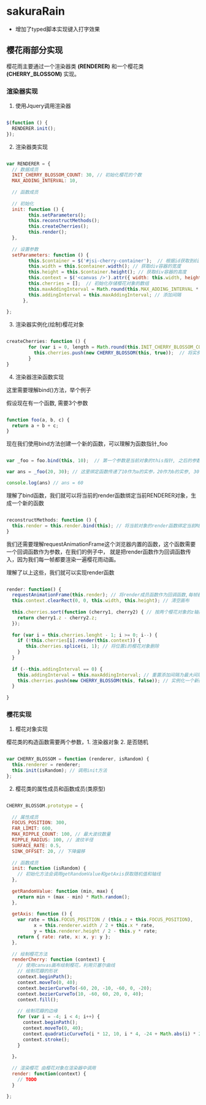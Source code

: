 # sakuraRain

- 增加了typed脚本实现键入打字效果

## 樱花雨部分实现

樱花雨主要通过一个渲染器类 **(RENDERER)** 和一个樱花类 **(CHERRY_BLOSSOM)** 实现。

### 渲染器实现

1. 使用Jquery调用渲染器

```javascript

$(function () {
  RENDERER.init();
});

```

2. 渲染器类实现

``` javascript

var RENDERER = {
  // 数据成员
  INIT_CHERRY_BLOSSOM_COUNT: 30, // 初始化樱花的个数
  MAX_ADDING_INTERVAL: 10,
  
  // 函数成员
  
  // 初始化
  init: function () {
        this.setParameters();
        this.reconstructMethods();
        this.createCherries();
        this.render();
  },
  
  // 设置参数
  setParameters: function () {
        this.$container = $('#jsi-cherry-container');  // 根据id获取到div容器
        this.width = this.$container.width(); // 获取div容器的宽度
        this.height = this.$container.height(); // 获取div容器的高度
        this.context = $('<canvas />').attr({ width: this.width, height: this.height }).appendTo(this.$container).get(0).getContext('2d');  //  向div dom 中添加canvas画布
        this.cherries = [];  // 初始化存储樱花对象的数组
        this.maxAddingInterval = Math.round(this.MAX_ADDING_INTERVAL * 1000 / this.width); // 最大添加间隔
        this.addingInterval = this.maxAddingInterval; // 添加间隔
      },
  
};

```

3. 渲染器实例化(绘制)樱花对象

```javascript

createCherries: function () {
        for (var i = 0, length = Math.round(this.INIT_CHERRY_BLOSSOM_COUNT * this.width / 1000); i < length; i++) {
          this.cherries.push(new CHERRY_BLOSSOM(this, true));  // 将实例化的樱花对象加入数组
        }
}


```

4. 渲染器渲染函数实现

这里需要理解bind()方法，举个例子

假设现在有一个函数, 需要3个参数

```javascript

function foo(a, b, c) {
  return a + b + c;
}

```

现在我们使用bind方法创建一个新的函数，可以理解为函数指针_foo

```javascript

var _foo = foo.bind(this, 10);  // 第一个参数是当前对象的this指针, 之后的参数就是foo函数的参数列表

var ans = _foo(20, 30); // 这里绑定函数传递了10作为a的实参，20作为b的实参, 30作为c的实参

console.log(ans) // ans = 60

```

理解了bind函数，我们就可以将当前的render函数绑定当前RENDERER对象，生成一个新的函数

```javascript

reconstructMethods: function () {
  this.render = this.render.bind(this); // 将当前对象的render函数绑定当前RENDERER对象，生成一个新的函数
}

```

我们还需要理解requestAnimationFrame这个浏览器内置的函数，这个函数需要一个回调函数作为参数，在我们的例子中，
就是把render函数作为回调函数传入，因为我们每一帧都要渲染一遍樱花雨动画。

理解了以上这些，我们就可以实现render函数

``` javascript

render: function() {
  requestAnimationFrame(this.render); // 将render成员函数作为回调函数,每帧都调用一次
  this.context.clearRect(0, 0, this.width, this.height); // 清空画布
  
  this.cherries.sort(function (cherry1, cherry2) { // 按两个樱花对象的z轴排序
    return cherry1.z - cherry2.z;
  });
  
  for (var i = this.cherries.lenght - 1; i >= 0; i--) {
    if (!this.cherries[i].render(this.context)) {
       this.cherries.splice(i, 1); // 将位置i的樱花对象删除
    }
  }
  
  if (--this.addingInterval == 0) {
    this.addingInterval = this.maxAddingInterval; // 重置添加间隔为最大间隔
    this.cherries.push(new CHERRY_BLOSSOM(this, false)); // 实例化一个新的樱花对象加入数组
  }
  
}

```

### 樱花实现

1. 樱花对象实现

樱花类的构造函数需要两个参数，1. 渲染器对象 2. 是否随机

```javascript

var CHERRY_BLOSSOM = function (renderer, isRandom) {
  this.renderer = renderer;
  this.init(isRandom); // 调用init方法
};

```

2. 樱花类的属性成员和函数成员(类原型)

```javascript

CHERRY_BLOSSOM.prototype = {
  
  // 属性成员
  FOCUS_POSITION: 300,
  FAR_LIMIT: 600,
  MAX_RIPPLE_COUNT: 100, // 最大波纹数量
  RIPPLE_RADIUS: 100, // 波纹半径
  SURFACE_RATE: 0.5,
  SINK_OFFSET: 20, // 下降偏移
  
  // 函数成员
  init: function (isRandom) {
    // 初始化方法会调用getRandomValue和getAxis获取随机值和轴线
  },
  
  getRandomValue: function (min, max) {
    return min + (max - min) * Math.random();
  },
  
  getAxis: function () {
    var rate = this.FOCUS_POSITION / (this.z + this.FOCUS_POSITION),
          x = this.renderer.width / 2 + this.x * rate,
          y = this.renderer.height / 2 - this.y * rate;
    return { rate: rate, x: x, y: y };
  },
  
  // 绘制樱花方法
  renderCherry: function (context) {
    // 使用canvas画布绘制樱花，利用贝塞尔曲线
    // 绘制花瓣的形状
    context.beginPath();
    context.moveTo(0, 40);
    context.bezierCurveTo(-60, 20, -10, -60, 0, -20);
    context.bezierCurveTo(10, -60, 60, 20, 0, 40);
    context.fill();
  
    // 绘制花瓣的边缘
    for (var i = -4; i < 4; i++) {
      context.beginPath();
      context.moveTo(0, 40);
      context.quadraticCurveTo(i * 12, 10, i * 4, -24 + Math.abs(i) * 2);
      context.stroke();
    }
    
  }，
  
  // 渲染樱花 由樱花对象在渲染器中调用
  render: function(context) {
    // TODO
  }
  
};

```



